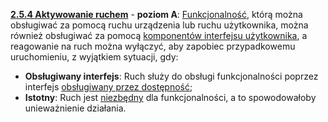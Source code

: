 [**2.5.4 Aktywowanie ruchem**](https://wcag.lepszyweb.pl/#motion-actuation) - **poziom A**: <a href="#" data-toggle="tooltip" data-original-title="{{site.data.glossary.funkcjonalnosc | strip_html | replace: '*', ''}}">Funkcjonalność</a>, którą można obsługiwać za pomocą ruchu urządzenia lub ruchu użytkownika, można również obsługiwać za pomocą <a href="#" data-toggle="tooltip" data-original-title="{{site.data.glossary.komponent_interfejsu_uzytkownika | strip_html | replace: '*', ''}}">komponentów interfejsu użytkownika</a>, a reagowanie na ruch można wyłączyć, aby zapobiec przypadkowemu uruchomieniu, z wyjątkiem sytuacji, gdy:

- **Obsługiwany interfejs**: Ruch służy do obsługi funkcjonalności poprzez interfejs <a href="#" data-toggle="tooltip" data-original-title="{{site.data.glossary.obslugiwana_przez_dostepnosc | strip_html | replace: '*', ''}}">obsługiwany przez dostępność</a>;
- **Istotny**: Ruch jest <a href="#" data-toggle="tooltip" data-original-title="{{site.data.glossary.istotny | strip_html | replace: '*', ''}}">niezbędny</a> dla funkcjonalności, a to spowodowałoby unieważnienie działania.

